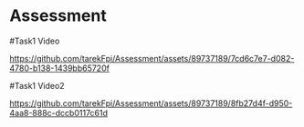 # Assessment

#Task1 Video

https://github.com/tarekFpi/Assessment/assets/89737189/7cd6c7e7-d082-4780-b138-1439bb65720f

#Task1 Video2



https://github.com/tarekFpi/Assessment/assets/89737189/8fb27d4f-d950-4aa8-888c-dccb0117c61d

